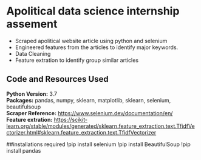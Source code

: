 # Apolitical data science internship assement
* Scraped apolitical website article using python and selenium
* Engineered features from the articles to identify major keywords. 
* Data Cleaning
* Feature extration to identify group similar articles

## Code and Resources Used 
**Python Version:** 3.7  
**Packages:** pandas, numpy, sklearn, matplotlib, sklearn, selenium, beautifulsoup  
**Scraper Reference:** https://www.selenium.dev/documentation/en/  
**Feature extration:** https://scikit-learn.org/stable/modules/generated/sklearn.feature_extraction.text.TfidfVectorizer.html#sklearn.feature_extraction.text.TfidfVectorizer  

##installations required
 !pip install selenium
 !pip install BeautifulSoup
 !pip install pandas
